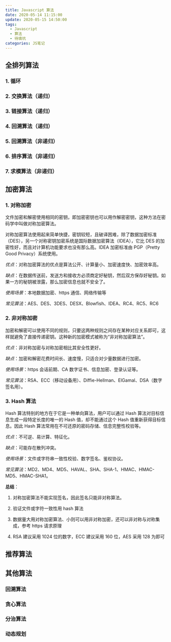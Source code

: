 ```yaml
---
title: Javascript 算法
date: 2020-05-14 11:15:00
update: 2020-05-15 14:50:00
tags:
  - Javascript
  - 算法
  - 待填坑
categories: JS笔记
---
```


## 全排列算法

### 1. 循环

### 2. 交换算法（递归）

### 3. 链接算法（递归）

### 4. 回溯算法（递归）

### 5. 回溯算法（非递归）

### 6. 排序算法（非递归）

### 7. 求模算法（非递归）

<!--more-->

## 加密算法

### 1. 对称加密

文件加密和解密使用相同的密钥，即加密密钥也可以用作解密密钥，这种方法在密码学中叫做对称加密算法。

对称加密算法使用起来简单快捷，密钥较短，且破译困难，除了数据加密标准（DES），另一个对称密钥加密系统是国际数据加密算法（IDEA），它比 DES 的加密性好，而且对计算机功能要求也没有那么高。IDEA 加密标准由 PGP（Pretty Good Privacy）系统使用。

*优点*：对称加密算法的优点是算法公开、计算量小、加密速度快、加密效率高。

*缺点*：在数据传送前，发送方和接收方必须商定好秘钥，然后双方保存好秘钥。如果一方的秘钥被泄露，那么加密信息也就不安全了。

*使用场景*：本地数据加密、https 通信、网络传输等

*常见算法*：AES、DES、3DES、DESX、Blowfish、IDEA、RC4、RC5、RC6

### 2. 非对称加密

加密和解密可以使用不同的规则，只要这两种规则之间存在某种对应关系即可，这样就避免了直接传递密钥。这种新的加密模式被称为“非对称加密算法”。

*优点*：非对称加密与对称加密相比其安全性更好。

*缺点*：加密和解密花费时间长、速度慢，只适合对少量数据进行加密。

*使用场景*：https 会话前期、CA 数字证书、信息加密、登录认证等。

*常见算法*：RSA、ECC（移动设备用）、Diffie-Hellman、ElGamal、DSA（数字签名用）。

### 3. Hash 算法

Hash 算法特别的地方在于它是一种单向算法，用户可以通过 Hash 算法对目标信息生成一段特定长度的唯一的 Hash 值，却不能通过这个 Hash 值重新获得目标信息。因此 Hash 算法常用在不可还原的密码存储、信息完整性校验等。

*优点*：不可逆、易计算、特征化。

*缺点*：可能存在散列冲突。

*使用场景*：文件或字符串一致性校验、数字签名、鉴权协议。

*常见算法*：MD2、MD4、MD5、HAVAL、SHA、SHA-1、HMAC、HMAC-MD5、HMAC-SHA1。

**总结**：

1. 对称加密算法不能实现签名，因此签名只能非对称算法。

2. 验证文件或字符一致性用 hash 算法

3. 数据量大用对称加密算法、小则可以用非对称加密，还可以非对称与对称集成，参考 https 请求原理

4. RSA 建议采用 1024 位的数字，ECC 建议采用 160 位，AES 采用 128 为即可

## 推荐算法

## 其他算法

### 回溯算法

### 贪心算法

### 分治算法

### 动态规划
